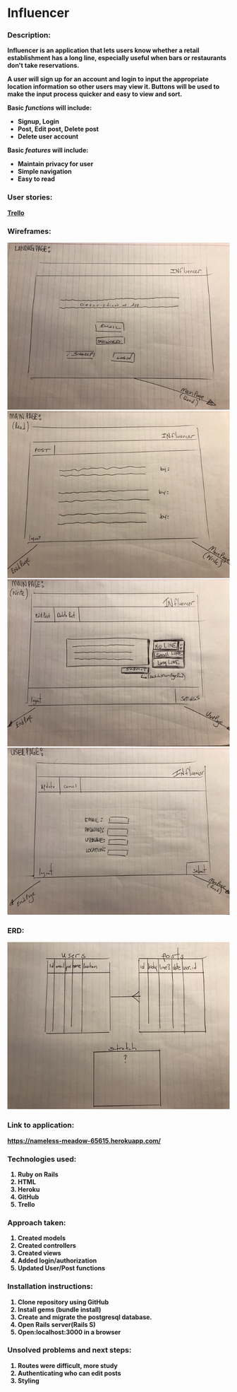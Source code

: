 # Influencer

### Description:<b>

Influencer is an application that lets users know whether a retail establishment has a long line, especially useful when bars or restaurants don't take reservations.

A user will sign up for an account and login to input the appropriate location information so other users may view it.  Buttons will be used to make the input process quicker and easy to view and sort.

**Basic *functions* will include:**
- Signup, Login
- Post, Edit post, Delete post
- Delete user account

**Basic *features* will include:**
- Maintain privacy for user
- Simple navigation
- Easy to read

### User stories:<b>
[Trello](https://trello.com/b/5vEUV6Ga/influencer)

### Wireframes:
![alt text](app/assets/1.jpg)
![alt text](app/assets/2.jpg)
![alt text](app/assets/3.jpg)
![alt text](app/assets/4.jpg)

### ERD:
![alt text](app/assets/ERD.jpg)

### Link to application:
https://nameless-meadow-65615.herokuapp.com/

### Technologies used:
1. Ruby on Rails
2. HTML
3. Heroku
4. GitHub
5. Trello

### Approach taken:
1. Created models
2. Created controllers
3. Created views
4. Added login/authorization
5. Updated User/Post functions

### Installation instructions:
1. Clone repository using GitHub
2. Install gems (bundle install)
3. Create and migrate the postgresql database.
4. Open Rails server(Rails S)
5. Open:localhost:3000 in a browser

### Unsolved problems and next steps:
1. Routes were difficult, more study
2. Authenticating who can edit posts
3. Styling
